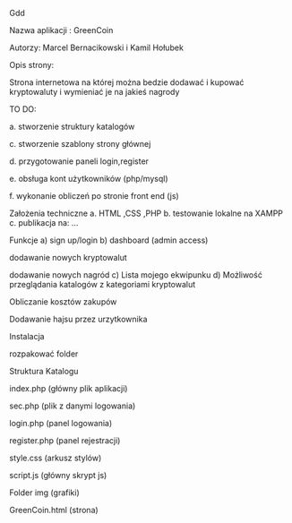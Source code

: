Gdd

Nazwa aplikacji : GreenCoin

Autorzy: Marcel Bernacikowski i Kamil Hołubek

Opis strony:

Strona internetowa na której można bedzie dodawać i kupować kryptowaluty i wymieniać je na jakieś nagrody

TO DO:

a. stworzenie struktury katalogów

c. stworzenie szablony strony głównej

d. przygotowanie paneli login,register

e. obsługa kont użytkowników (php/mysql)

f. wykonanie obliczeń po stronie front end (js)

Założenia techniczne a. HTML ,CSS ,PHP b. testowanie lokalne na XAMPP c. publikacja na: ...

Funkcje a) sign up/login b) dashboard (admin access)

dodawanie nowych kryptowalut

dodawanie nowych nagród c) Lista mojego ekwipunku d) Możliwość przeglądania katalogów z kategoriami kryptowalut

Obliczanie kosztów zakupów

Dodawanie hajsu przez urzytkownika

Instalacja

rozpakować folder

Struktura Katalogu

index.php (główny plik aplikacji)

sec.php (plik z danymi logowania)

login.php (panel logowania)

register.php (panel rejestracji)

style.css (arkusz stylów)

script.js (główny skrypt js)

Folder img (grafiki) 

GreenCoin.html (strona)

